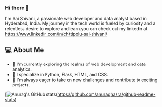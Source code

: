 ### Hi there 👋
I'm Sai Shivani, a passionate web developer and data analyst based in Hyderabad, India. My journey in the tech world is fueled by curiosity and a relentless desire to explore and learn.you can check out my linkedin at https://www.linkedin.com/in/chittipolu-sai-shivani/

## 💻 About Me

- 🔭 I'm currently exploring the realms of web development and data analytics.
- 🌱 I specialize in Python, Flask, HTML, and CSS.
- 🚀 I'm always eager to take on new challenges and contribute to exciting projects.

[![Anurag's GitHub stats](https://github-readme-stats.vercel.app/api?username=Saishivanichittipolu)(https://github.com/anuraghazra/github-readme-stats)

